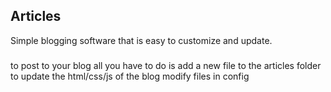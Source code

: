## Articles ##

Simple blogging software that is easy to customize and update.

#####
to post to your blog all you have to do is add a new file to the articles folder
to update the html/css/js of the blog modify files in config
#####